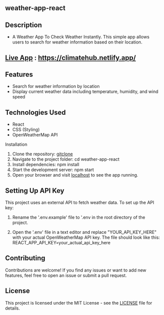 ## weather-app-react

## Description

- A Weather App To Check Weather Instantly. This simple app allows users to search for weather information based on their location.


## [Live App](https://climatehub.netlify.app/ "Click To Launch") : https://climatehub.netlify.app/


## Features

- Search for weather information by location
- Display current weather data including temperature, humidity, and wind speed


## Technologies Used
- React
- CSS (Styling)
- OpenWeatherMap API


Installation
1. Clone the repository: [gitclone](https://github.com/vaibhav209/weather-app-react.git)
2. Navigate to the project folder: cd weather-app-react
3. Install dependencies: npm install
4. Start the development server: npm start
5. Open your browser and visit [localhost](http://localhost:3000) to see the app running.


## Setting Up API Key

This project uses an external API to fetch weather data. To set up the API key:

1. Rename the '.env.example' file to '.env in the root directory of the project.

2. Open the '.env' file in a text editor and replace "YOUR_API_KEY_HERE" with your actual OpenWeatherMap API key.
The file should look like this: REACT_APP_API_KEY=your_actual_api_key_here


## Contributing

Contributions are welcome! If you find any issues or want to add new features, feel free to open an issue or submit a pull request.


## License

This project is licensed under the MIT License - see the [LICENSE](LICENSE) file for details.

